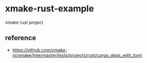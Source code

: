 # xmake-rust-example
xmake rust project 

## reference

* https://github.com/xmake-io/xmake/tree/master/tests/projects/rust/cargo_deps_with_toml

## 

